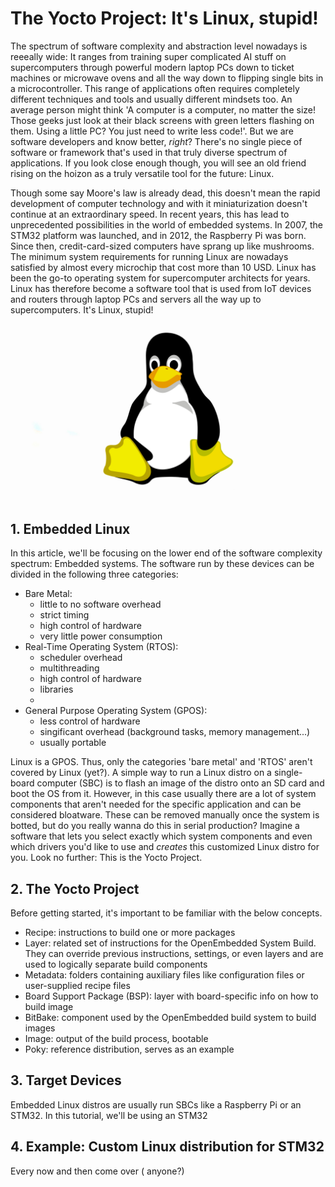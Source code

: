 # The Yocto Project: It's Linux, stupid!

The spectrum of software complexity and abstraction level nowadays is reeeally wide: It ranges from training super complicated AI stuff on supercomputers through powerful modern laptop PCs down to ticket machines or microwave ovens and all the way down to flipping single bits in a microcontroller. This range of applications often requires completely different techniques and tools and usually different mindsets too. An average person might think 'A computer is a computer, no matter the size! Those geeks just look at their black screens with green letters flashing on them. Using a little PC? You just need to write less code!'. But we are software developers and know better, *right*? There's no single piece of software or framework that's used in that truly diverse spectrum of applications. If you look close enough though, you will see an old friend rising on the hoizon as a truly versatile tool for the future: Linux.

Though some say Moore's law is already dead, this doesn't mean the rapid development of computer technology and with it miniaturization doesn't continue at an extraordinary speed. In recent years, this has lead to unprecedented possibilities in the world of embedded systems. In 2007, the STM32 platform was launched, and in 2012, the Raspberry Pi was born. Since then, credit-card-sized computers have sprang up like mushrooms. The minimum system requirements for running Linux are nowadays satisfied by almost every microchip that cost more than 10 USD. Linux has been the go-to operating system for supercomputer architects for years. Linux has therefore become a software tool that is used from IoT devices and routers through laptop PCs and servers all the way up to supercomputers.
It's Linux, stupid!

![](/images/yocto-project/tux.png "Tux, the Linux penguin")

## 1. Embedded Linux

In this article, we'll be focusing on the lower end of the software complexity spectrum: Embedded systems. The software run by these devices can be divided in the following three categories:

* Bare Metal:
  - little to no software overhead
  - strict timing
  - high control of hardware
  - very little power consumption
* Real-Time Operating System (RTOS):
  - scheduler overhead
  - multithreading
  - high control of hardware
  - libraries
  - 
* General Purpose Operating System (GPOS):
  - less control of hardware
  - singificant overhead (background tasks, memory management...)
  - usually portable


Linux is a GPOS. Thus, only the categories 'bare metal' and 'RTOS' aren't covered by Linux (yet?). A simple way to run a Linux distro on a single-board computer (SBC) is to flash an image of the distro onto an SD card and boot the OS from it. However, in this case usually there are a lot of system components that aren't needed for the specific application and can be considered bloatware. These can be removed manually once the system is botted, but do you really wanna do this in serial production? Imagine a software that lets you select exactly which system components and even which drivers you'd like to use and *creates* this customized Linux distro for you. Look no further: This is the Yocto Project.

## 2. The Yocto Project

Before getting started, it's important to be familiar with the below concepts.

* Recipe: instructions to build one or more packages
* Layer: related set of instructions for the OpenEmbedded System Build. They can override previous instructions, settings, or even layers and are used to logically separate build components
* Metadata: folders containing auxiliary files like configuration files or user-supplied recipe files
* Board Support Package (BSP): layer with board-specific info on how to build image
* BitBake: component used by the OpenEmbedded build system to build images
* Image: output of the build process, bootable
* Poky: reference distribution, serves as an example



## 3. Target Devices

Embedded Linux distros are usually run SBCs like a Raspberry Pi or an STM32. In this tutorial, we'll be using an STM32

## 4. Example: Custom Linux distribution for STM32

Every now and then come over ( anyone?)
